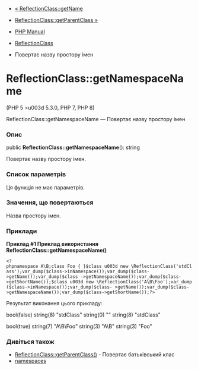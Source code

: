 - [« ReflectionClass::getName](reflectionclass.getname.md)
- [ReflectionClass::getParentClass
»](reflectionclass.getparentclass.md)

- [PHP Manual](index.md)
- [ReflectionClass](class.reflectionclass.md)
- Повертає назву простору імен

# ReflectionClass::getNamespaceName

(PHP 5 \>u003d 5.3.0, PHP 7, PHP 8)

ReflectionClass::getNamespaceName — Повертає назву простору
імен

### Опис

public **ReflectionClass::getNamespaceName**(): string

Повертає назву простору імен.

### Список параметрів

Ця функція не має параметрів.

### Значення, що повертаються

Назва простору імен.

### Приклади

**Приклад #1 Приклад використання
**ReflectionClass::getNamespaceName()****

` <?phpnamespace A\B;class Foo { }$class u003d new \ReflectionClass('stdClass');var_dump($class->inNamespace());var_dump($class->getName());var_dump($class ->getNamespaceName());var_dump($class->getShortName());$class u003d new \ReflectionClass('A\B\Foo');var_dump($class->inNamespace());var_dump($class- >getName());var_dump($class->getNamespaceName());var_dump($class->getShortName());?> `

Результат виконання цього прикладу:

bool(false)
string(8) "stdClass"
string(0) ""
string(8) "stdClass"

bool(true)
string(7) "A\B\Foo"
string(3) "A\B"
string(3) "Foo"

### Дивіться також

- [ReflectionClass::getParentClass()](reflectionclass.getparentclass.md) -
Повертає батьківський клас
- [namespaces](language.namespaces.md)

